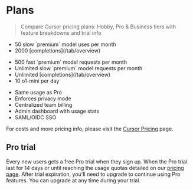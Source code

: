 # Plans

> Compare Cursor pricing plans: Hobby, Pro & Business tiers with feature breakdowns and trial info

<CardGroup cols={3}>
  <Card title="Hobby">
    <ul style={{ listStyle: "disc", paddingLeft: 12 }}>
      <li>50 slow `premium` model uses per month</li>
      <li>2000 [completions](/tab/overview)</li>
    </ul>
  </Card>

  <Card title="Pro">
    <ul style={{ listStyle: "disc", paddingLeft: 12 }}>
      <li>500 fast `premium` model requests per month</li>
      <li>Unlimited slow `premium` model requests per month</li>
      <li>Unlimited [completions](/tab/overview)</li>
      <li>10 o1-mini per day</li>
    </ul>
  </Card>

  <Card title="Business">
    <ul style={{ listStyle: "disc", paddingLeft: 12 }}>
      <li>Same usage as Pro</li>
      <li>Enforces privacy mode</li>
      <li>Centralized team billing</li>
      <li>Admin dashboard with usage stats</li>
      <li>SAML/OIDC SSO</li>
    </ul>
  </Card>
</CardGroup>

For costs and more pricing info, please visit the [Cursor
Pricing](https://cursor.com/pricing) page.

## Pro trial

Every new users gets a free Pro trial when they sign up. When the Pro trial last for 14 days or until reaching the usage quotas detailed on our [pricing page](https://www.cursor.com/pricing). After trial expiration, you'll need to upgrade to continue using Pro features. You can upgrade at any time during your trial.
